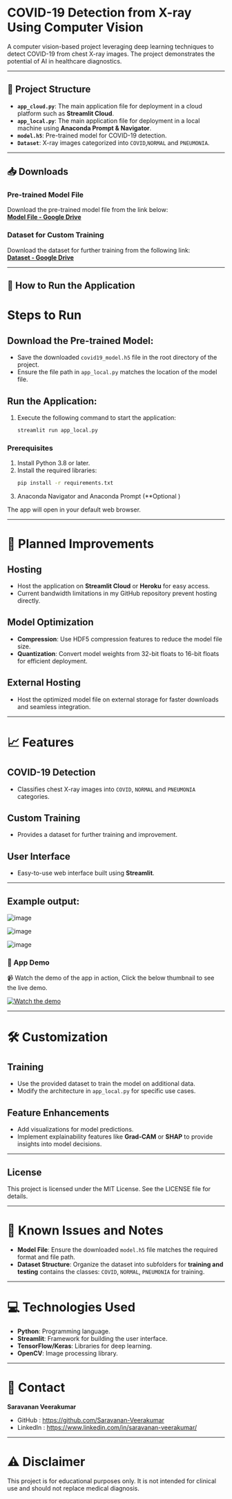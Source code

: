 # COVID-19 Detection from X-ray Using Computer Vision

A computer vision-based project leveraging deep learning techniques to detect COVID-19 from chest X-ray images. The project demonstrates the potential of AI in healthcare diagnostics.

---

## 📂 Project Structure

- **`app_cloud.py`**: The main application file for deployment in a cloud platform such as **Streamlit Cloud**.
- **`app_local.py`**: The main application file for deployment in a local machine using **Anaconda Prompt & Navigator**.
- **`model.h5`**: Pre-trained model for COVID-19 detection.
- **`Dataset`**: X-ray images categorized into `COVID`,`NORMAL` and `PNEUMONIA`.

---

## 📥 Downloads

### Pre-trained Model File
Download the pre-trained model file from the link below:  
[**Model File - Google Drive**](https://drive.google.com/file/d/1VApI7olygDhgRMJzWgVRjH8BYMxMd9Lu/view?usp=sharing)

### Dataset for Custom Training
Download the dataset for further training from the following link:  
[**Dataset - Google Drive**](https://drive.google.com/file/d/1tbxLmhSt5lJm_gIrb6SQ4KH4cBe9_cI7/view?usp=sharing)

---

## 🚀 How to Run the Application

# Steps to Run

## Download the Pre-trained Model:
- Save the downloaded `covid19_model.h5` file in the root directory of the project.  
- Ensure the file path in `app_local.py` matches the location of the model file.  

## Run the Application:
1. Execute the following command to start the application:  
   ```bash
   streamlit run app_local.py


### Prerequisites
1. Install Python 3.8 or later.
2. Install the required libraries:
   ```bash
   pip install -r requirements.txt
3. Anaconda Navigator and Anaconda Prompt (**Optional )

The app will open in your default web browser.

---

# 🔧 Planned Improvements

## Hosting
- Host the application on **Streamlit Cloud** or **Heroku** for easy access.  
- Current bandwidth limitations in my GitHub repository prevent hosting directly.

## Model Optimization
- **Compression**: Use HDF5 compression features to reduce the model file size.  
- **Quantization**: Convert model weights from 32-bit floats to 16-bit floats for efficient deployment.

## External Hosting
- Host the optimized model file on external storage for faster downloads and seamless integration.

---

# 📈 Features

## COVID-19 Detection
- Classifies chest X-ray images into `COVID`, `NORMAL` and `PNEUMONIA` categories.  

## Custom Training
- Provides a dataset for further training and improvement.  

## User Interface
- Easy-to-use web interface built using **Streamlit**.

---
## Example output:

![image](https://github.com/user-attachments/assets/6f479793-dbe7-47a6-9384-b1e2c2ba6c01)

![image](https://github.com/user-attachments/assets/d3825d29-9e98-429c-a0d1-d0626e04f64c)

![image](https://github.com/user-attachments/assets/18fc7ec2-6a0a-4efa-bf8f-0d931d78d753)



### 🎥 App Demo

📹 Watch the demo of the app in action, Click the below thumbnail to see the live demo.

[![Watch the demo](https://img.youtube.com/vi/woGspTurIEc/0.jpg)](https://youtu.be/woGspTurIEc)


---

# 🛠️ Customization

## Training
- Use the provided dataset to train the model on additional data.  
- Modify the architecture in `app_local.py` for specific use cases.

## Feature Enhancements
- Add visualizations for model predictions.  
- Implement explainability features like **Grad-CAM** or **SHAP** to provide insights into model decisions.

---

## License
This project is licensed under the MIT License. See the LICENSE file for details.

---
# 🛑 Known Issues and Notes

- **Model File**: Ensure the downloaded `model.h5` file matches the required format and file path.  
- **Dataset Structure**: Organize the dataset into subfolders for **training and testing** contains the classes: `COVID`, `NORMAL`, `PNEUMONIA` for training.

---

# 💻 Technologies Used
- **Python**: Programming language.  
- **Streamlit**: Framework for building the user interface.  
- **TensorFlow/Keras**: Libraries for deep learning.  
- **OpenCV**: Image processing library.

---

# 📧 Contact
**Saravanan Veerakumar**
- GitHub : https://github.com/Saravanan-Veerakumar
- LinkedIn : https://www.linkedin.com/in/saravanan-veerakumar/

---

# ⚠️ Disclaimer
This project is for educational purposes only. It is not intended for clinical use and should not replace medical diagnosis.

